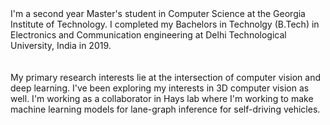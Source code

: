 <div text-align="justify">I'm a second year Master's student in Computer Science at the Georgia Institute of Technology. I completed my Bachelors in Technolgy (B.Tech) in Electronics and Communication engineering at Delhi Technological University, India in 2019. </div><br><br>
<div text-align = "justify">My primary research interests lie at the intersection of computer vision and deep learning. I've been exploring my interests in 3D computer vision as well. I'm working as a collaborator in Hays lab where I'm working to make machine learning models for lane-graph inference for self-driving vehicles.</div>
